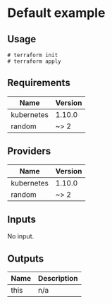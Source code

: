 # Default example

## Usage

```
# terraform init
# terraform apply
```

<!-- BEGINNING OF PRE-COMMIT-TERRAFORM DOCS HOOK -->
## Requirements

| Name | Version |
|------|---------|
| kubernetes | 1.10.0 |
| random | ~> 2 |

## Providers

| Name | Version |
|------|---------|
| kubernetes | 1.10.0 |
| random | ~> 2 |

## Inputs

No input.

## Outputs

| Name | Description |
|------|-------------|
| this | n/a |

<!-- END OF PRE-COMMIT-TERRAFORM DOCS HOOK -->
